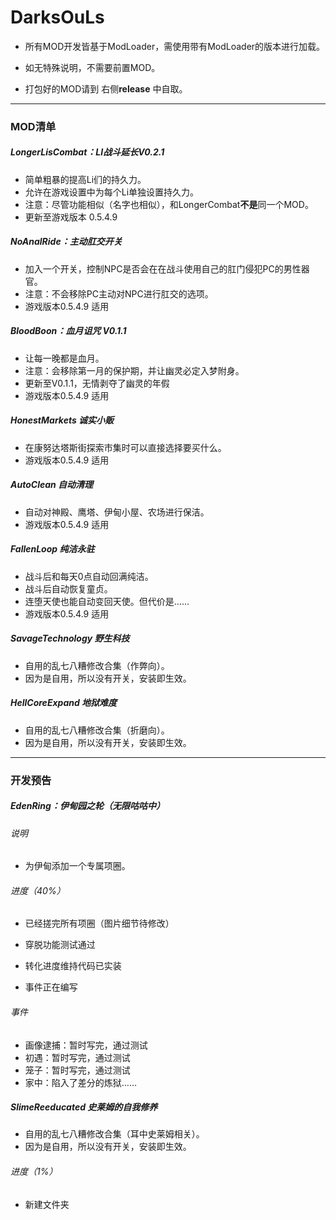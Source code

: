 # DarksOuLs
* 所有MOD开发皆基于ModLoader，需使用带有ModLoader的版本进行加载。

* 如无特殊说明，不需要前置MOD。

* 打包好的MOD请到 右侧**release** 中自取。
______
### MOD清单
##### LongerLisCombat：LI战斗延长V0.2.1
* 简单粗暴的提高Li们的持久力。
* 允许在游戏设置中为每个Li单独设置持久力。
* 注意：尽管功能相似（名字也相似），和LongerCombat**不是**同一个MOD。
* 更新至游戏版本 0.5.4.9


##### NoAnalRide：主动肛交开关
* 加入一个开关，控制NPC是否会在在战斗使用自己的肛门侵犯PC的男性器官。
* 注意：不会移除PC主动对NPC进行肛交的选项。
* 游戏版本0.5.4.9 适用

##### BloodBoon：血月诅咒 V0.1.1
* 让每一晚都是血月。
* 注意：会移除第一月的保护期，并让幽灵必定入梦附身。
* 更新至V0.1.1，无情剥夺了幽灵的年假
* 游戏版本0.5.4.9 适用

##### HonestMarkets 诚实小贩
* 在康努达塔斯街探索市集时可以直接选择要买什么。
* 游戏版本0.5.4.9 适用

##### AutoClean 自动清理
* 自动对神殿、鹰塔、伊甸小屋、农场进行保洁。
* 游戏版本0.5.4.9 适用

##### FallenLoop 纯洁永驻
* 战斗后和每天0点自动回满纯洁。
* 战斗后自动恢复童贞。
* 连堕天使也能自动变回天使。但代价是……
* 游戏版本0.5.4.9 适用

##### SavageTechnology 野生科技
* 自用的乱七八糟修改合集（作弊向）。
* 因为是自用，所以没有开关，安装即生效。

##### HellCoreExpand 地狱难度
* 自用的乱七八糟修改合集（折磨向）。
* 因为是自用，所以没有开关，安装即生效。

______
### 开发预告
##### EdenRing：伊甸园之轮（无限咕咕中）
###### 说明
* 为伊甸添加一个专属项圈。
###### 进度（40%）
* 已经搓完所有项圈（图片细节待修改）

* 穿脱功能测试通过

* 转化进度维持代码已实装
* 事件正在编写
###### 事件
* 画像逮捕：暂时写完，通过测试
* 初遇：暂时写完，通过测试
* 笼子：暂时写完，通过测试
* 家中：陷入了差分的炼狱……

##### SlimeReeducated 史莱姆的自我修养
* 自用的乱七八糟修改合集（耳中史莱姆相关）。
* 因为是自用，所以没有开关，安装即生效。
###### 进度（1%）
* 新建文件夹



